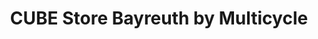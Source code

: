 ---
title: "CUBE Store Bayreuth by Multicycle"
url: /bayreuth/cube-store-bayreuth-by-multicycle/
shop: Fahrrad
---